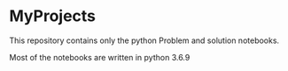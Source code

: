 # MyProjects

This repository contains only the python Problem and solution notebooks.

Most of the notebooks are written in python 3.6.9




